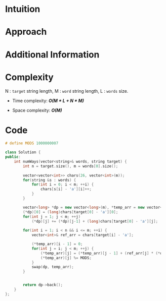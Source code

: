 # Intuition

# Approach

# Additional Information

# Complexity
N : `target` string length, M : `word` string length, L : `words` size.
- Time complexity: ***O(M \* L + N \* M)***
<!-- Add your time complexity here, e.g. $$O(n)$$ -->

- Space complexity: ***O(M)***
<!-- Add your space complexity here, e.g. $$O(n)$$ -->

# Code
```cpp
# define MODS 1000000007

class Solution {
public:
    int numWays(vector<string>& words, string target) {
        int n = target.size(), m = words[0].size();
        
        vector<vector<int>> chars(26, vector<int>(m));
        for(string &s : words) {
            for(int i = 0; i < m; ++i) {
                chars[s[i] - 'a'][i]++;
            }
        }

        vector<long> *dp = new vector<long>(m), *temp_arr = new vector<long>(m); 
        (*dp)[0] = (long)chars[target[0] - 'a'][0];
        for(int j = 1; j < m; ++j)
            (*dp)[j] += (*dp)[j-1] + (long)chars[target[0] - 'a'][j];
        
        for(int i = 1; i < n && i <= m; ++i) {
            vector<int>& ref_arr = chars[target[i] - 'a'];

            (*temp_arr)[i - 1] = 0;
            for(int j = i; j < m; ++j) {
                (*temp_arr)[j] = (*temp_arr)[j - 1] + (ref_arr[j] * (*dp)[j - 1]);
                (*temp_arr)[j] %= MODS;
            }
            swap(dp, temp_arr);
        }


        return dp->back();
    }
};
```
